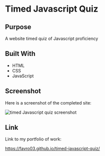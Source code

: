# Timed Javascript Quiz

## Purpose
A website timed quiz of Javascript proficiency

## Built With
* HTML
* CSS
* JavaScript

## Screenshot
Here is a screenshot of the completed site:

![timed Javascript quiz screenshot](/assets/images/quiz-screenshot.JPEG)

## Link
Link to my portfolio of work:

https://favro03.github.io/timed-javascript-quiz/

